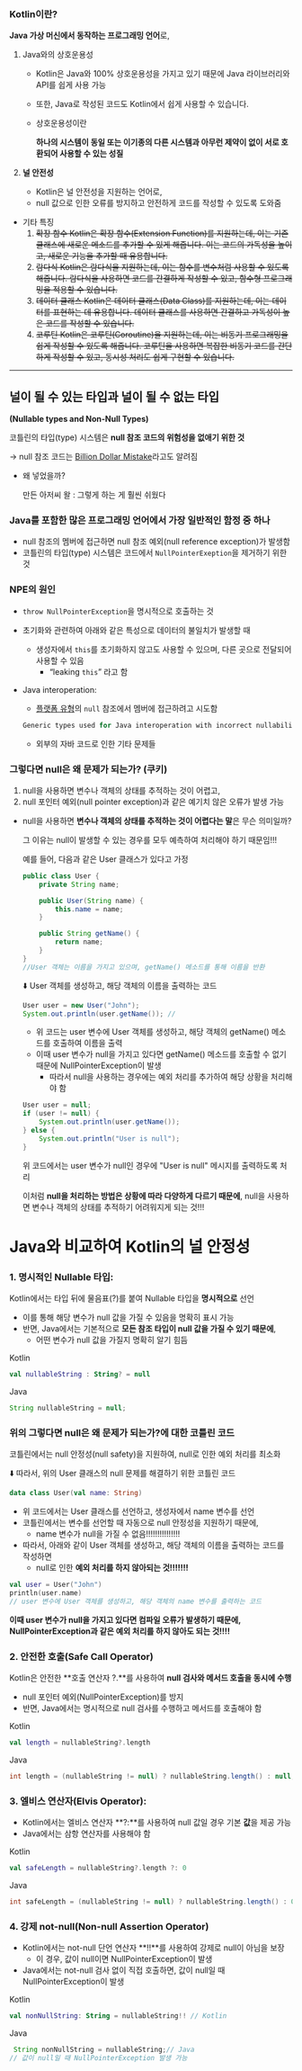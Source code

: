 ### Kotlin이란?

**Java 가상 머신에서 동작하는 프로그래밍 언어**로, 
1. Java와의 상호운용성
    - Kotlin은 Java와 100% 상호운용성을 가지고 있기 때문에 Java 라이브러리와 API를 쉽게 사용 가능
    - 또한, Java로 작성된 코드도 Kotlin에서 쉽게 사용할 수 있습니다.
    - 상호운용성이란
        
        **하나의 시스템이 동일 또는 이기종의 다른 시스템과 아무런 제약이 없이 서로 호환되어 사용할 수 있는 성질**
        
2. **널 안전성**
    - Kotlin은 널 안전성을 지원하는 언어로,
    - null 값으로 인한 오류를 방지하고 안전하게 코드를 작성할 수 있도록 도와줌
- 기타 특징
    1. ~~확장 함수
    Kotlin은 확장 함수(Extension Function)를 지원하는데, 이는 기존 클래스에 새로운 메소드를 추가할 수 있게 해줍니다. 이는 코드의 가독성을 높이고, 새로운 기능을 추가할 때 유용합니다.~~
    2. ~~람다식
    Kotlin은 람다식을 지원하는데, 이는 함수를 변수처럼 사용할 수 있도록 해줍니다. 람다식을 사용하면 코드를 간결하게 작성할 수 있고, 함수형 프로그래밍을 적용할 수 있습니다.~~
    3. ~~데이터 클래스
    Kotlin은 데이터 클래스(Data Class)를 지원하는데, 이는 데이터를 표현하는 데 유용합니다. 데이터 클래스를 사용하면 간결하고 가독성이 높은 코드를 작성할 수 있습니다.~~
    4. ~~코루틴
    Kotlin은 코루틴(Coroutine)을 지원하는데, 이는 비동기 프로그래밍을 쉽게 작성할 수 있도록 해줍니다. 코루틴을 사용하면 복잡한 비동기 코드를 간단하게 작성할 수 있고, 동시성 처리도 쉽게 구현할 수 있습니다.~~

---

## **널이 될 수 있는 타입과 널이 될 수 없는 타입**

**(Nullable types and Non-Null Types)**

코틀린의 타입(type) 시스템은 **null 참조 코드의 위험성을 없애기 위한 것**

→ null 참조 코드는 [Billion Dollar Mistake](http://en.wikipedia.org/wiki/Tony_Hoare#Apologies_and_retractions)라고도 알려짐

- 왜 넣었을까?
    
    만든 아저씨 왈 : 그렇게 하는 게 훨씬 쉬웠다
    

### Java를 포함한 많은 프로그래밍 언어에서 가장 일반적인 함정 중 하나

- null 참조의 멤버에 접근하면 null 참조 예외(null reference exception)가 발생함
- 코틀린의 타입(type) 시스템은 코드에서 `NullPointerExeption`을 제거하기 위한 것

### NPE의 원인

- `throw NullPointerException`을 명시적으로 호출하는 것
- 초기화와 관련하여 아래와 같은 특성으로 데이터의 불일치가 발생할 때
    - 생성자에서 `this`를 초기화하지 않고도 사용할 수 있으며, 다른 곳으로 전달되어 사용할 수 있음
        - “leaking `this`” 라고 함
- Java interoperation:
    - [플랫폼 유형](https://kotlinlang.org/docs/reference/java-interop.html#null-safety-and-platform-types)의 `null` 참조에서 멤버에 접근하려고 시도함
    
    ```kotlin
    Generic types used for Java interoperation with incorrect nullability, e.g. a piece of Java code might add null into a Kotlin MutableList, meaning that MutableList<String?> should be used for working with it;
    ```
    
    - 외부의 자바 코드로 인한 기타 문제들

### 그렇다면 null은 왜 문제가 되는가? (쿠키)

1. null을 사용하면 변수나 객체의 상태를 추적하는 것이 어렵고, 
2. null 포인터 예외(null pointer exception)과 같은 예기치 않은 오류가 발생 가능
- null을 사용하면 **변수나 객체의 상태를 추적하는 것이 어렵다는 말**은 무슨 의미일까?
    
    그 이유는 null이 발생할 수 있는 경우를 모두 예측하여 처리해야 하기 때문임!!!
    
    예를 들어, 다음과 같은 User 클래스가 있다고 가정
    
    ```java
    public class User {
        private String name;
    
        public User(String name) {
            this.name = name;
        }
    
        public String getName() {
            return name;
        }
    }
    //User 객체는 이름을 가지고 있으며, getName() 메소드를 통해 이름을 반환
    ```
    
    ⬇️ User 객체를 생성하고, 해당 객체의 이름을 출력하는 코드
    
    ```java
    User user = new User("John");
    System.out.println(user.getName()); //
    ```
    
    - 위 코드는 user 변수에 User 객체를 생성하고, 해당 객체의 getName() 메소드를 호출하여 이름을 출력
    - 이때 user 변수가 null을 가지고 있다면 getName() 메소드를 호출할 수 없기 때문에 NullPointerException이 발생
        - 따라서 null을 사용하는 경우에는 예외 처리를 추가하여 해당 상황을 처리해야 함
    
    ```java
    User user = null;
    if (user != null) {
        System.out.println(user.getName());
    } else {
        System.out.println("User is null");
    }
    ```
    
    위 코드에서는 user 변수가 null인 경우에 "User is null" 메시지를 출력하도록 처리
    
    이처럼 **null을 처리하는 방법은 상황에 따라 다양하게 다르기 때문에**, null을 사용하면 변수나 객체의 상태를 추적하기 어려워지게 되는 것!!!
    

# Java와 비교하여 Kotlin의 널 안정성

### 1. **명시적인 Nullable 타입**:

Kotlin에서는 타입 뒤에 물음표(?)를 붙여 Nullable 타입을 **명시적으로** 선언

- 이를 통해 해당 변수가 null 값을 가질 수 있음을 명확히 표시 가능
- 반면, Java에서는 기본적으로 **모든 참조 타입이 null 값을 가질 수 있기 때문에**,
    - 어떤 변수가 null 값을 가질지 명확히 알기 힘듬

Kotlin

```kotlin
val nullableString : String? = null 
```

Java

```java
String nullableString = null; 
```

### 위의 그렇다면 null은 왜 문제가 되는가?에 대한 코틀린 코드

코틀린에서는 null 안정성(null safety)을 지원하여, null로 인한 예외 처리를 최소화

⬇️ 따라서, 위의 User 클래스의 null 문제를 해결하기 위한 코틀린 코드

```kotlin
data class User(val name: String)
```

- 위 코드에서는 User 클래스를 선언하고, 생성자에서 name 변수를 선언
- 코틀린에서는 변수를 선언할 때 자동으로 null 안정성을 지원하기 때문에,
    - name 변수가 null을 가질 수 없음!!!!!!!!!!!!!!!
- 따라서, 아래와 같이 User 객체를 생성하고, 해당 객체의 이름을 출력하는 코드를 작성하면
    - null로 인한 **예외 처리를 하지 않아되는 것!!!!!!!**

```kotlin
val user = User("John")
println(user.name)
// user 변수에 User 객체를 생성하고, 해당 객체의 name 변수를 출력하는 코드
```

**이때 user 변수가 null을 가지고 있다면 컴파일 오류가 발생하기 때문에, NullPointerException과 같은 예외 처리를 하지 않아도 되는 것!!!!**

### 2. 안전한 호출(Safe Call Operator)

Kotlin은 안전한 **호출 연산자 ?.**를 사용하여 **null 검사와 메서드 호출을 동시에 수행**

- null 포인터 예외(NullPointerException)를 방지
- 반면, Java에서는 명시적으로 null 검사를 수행하고 메서드를 호출해야 함

Kotlin

```kotlin
val length = nullableString?.length 
```

Java

```java
int length = (nullableString != null) ? nullableString.length() : null; 
```

### 3. 엘비스 연산자(Elvis Operator):

- Kotlin에서는 엘비스 연산자 **?:**를 사용하여 null 값일 경우 기본 **값**을 제공 가능
- Java에서는 삼항 연산자를 사용해야 함

Kotlin

```kotlin
val safeLength = nullableString?.length ?: 0
```

Java

```java
int safeLength = (nullableString != null) ? nullableString.length() : 0; 
```

### 4. 강제 not-null(Non-null Assertion Operator)

- Kotlin에서는 not-null 단언 연산자 **!!**를 사용하여 강제로 null이 아님을 보장
    - 이 경우, 값이 null이면 NullPointerException이 발생
- Java에서는 not-null 검사 없이 직접 호출하면, 값이 null일 때 NullPointerException이 발생

Kotlin

```kotlin
val nonNullString: String = nullableString!! // Kotlin
```

Java

```java
 String nonNullString = nullableString;// Java
// 값이 null일 때 NullPointerException 발생 가능
```